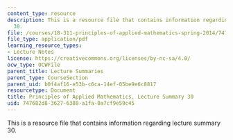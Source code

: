 ```yaml
---
content_type: resource
description: This is a resource file that contains information regarding lecture summary
  30.
file: /courses/18-311-principles-of-applied-mathematics-spring-2014/747682d836276388a1fa0a7cf9e59c45_MIT18_311S14_Lecture30.pdf
file_type: application/pdf
learning_resource_types:
- Lecture Notes
license: https://creativecommons.org/licenses/by-nc-sa/4.0/
ocw_type: OCWFile
parent_title: Lecture Summaries
parent_type: CourseSection
parent_uid: b0f4af16-e53b-c6ca-14ef-05be9e6c8817
resourcetype: Document
title: Principles of Applied Mathematics, Lecture Summary 30
uid: 747682d8-3627-6388-a1fa-0a7cf9e59c45
---
```

This is a resource file that contains information regarding lecture summary 30.
